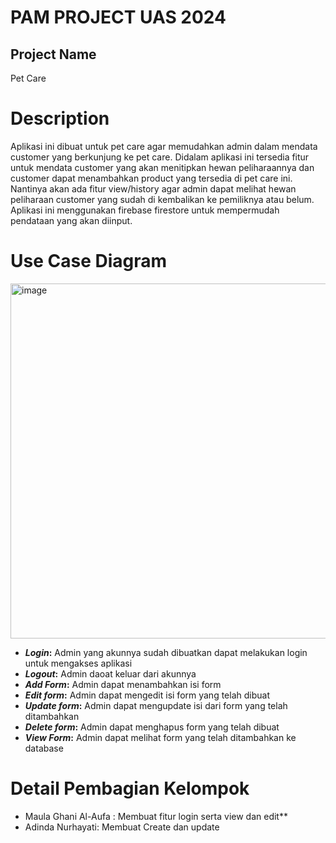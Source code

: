 # PAM PROJECT UAS 2024
## Project Name
Pet Care

# Description
Aplikasi ini dibuat untuk pet care agar memudahkan admin dalam mendata customer yang berkunjung ke pet care. Didalam aplikasi ini tersedia fitur untuk mendata customer yang
akan menitipkan hewan peliharaannya dan customer dapat menambahkan product yang tersedia di pet care  ini. Nantinya akan ada fitur view/history agar admin dapat melihat hewan
peliharaan customer yang sudah di kembalikan ke pemiliknya atau belum. Aplikasi ini menggunakan firebase firestore untuk mempermudah pendataan yang akan diinput.

# Use Case Diagram
<img width="568" alt="image" src="https://github.com/Ghaniaufa/uaspam/assets/106093781/6b897d3e-09c5-49b0-8090-c237c28ae2ce">

* ***Login*:**
Admin yang akunnya sudah dibuatkan dapat melakukan login untuk mengakses aplikasi
* ***Logout*:**
Admin daoat keluar dari akunnya
* ***Add Form*:**
Admin dapat menambahkan isi form
* ***Edit form*:**
Admin dapat mengedit isi form yang telah dibuat
* ***Update form*:**
Admin dapat mengupdate isi dari form yang telah ditambahkan
* ***Delete form*:**
Admin dapat menghapus form yang telah dibuat
* ***View Form*:**
Admin dapat melihat form yang telah ditambahkan ke database


# Detail Pembagian Kelompok
* Maula Ghani Al-Aufa : Membuat fitur login serta view dan edit**
*  Adinda Nurhayati: Membuat Create dan update
